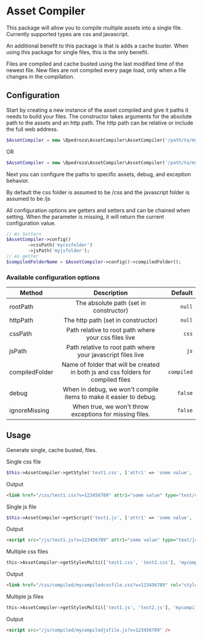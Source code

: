 # Asset Compiler
This package will allow you to compile multiple assets into a single file. Currently supported types are css and javascript.


An additional benefit to this package is that is adds a cache buster. When using this package for single files, this is the only benefit.


Files are compiled and cache busted using the last modified time of the newest file. New files are not compiled every page load, only when 
a file changes in the compilation.

## Configuration

Start by creating a new instance of the asset compiled and give it paths it needs to build your files.
The constructor takes arguments for the absolute path to the assets and an http path. The http path can be relative or include the full web address.
```php
$AssetCompiler = new \Bpedroza\AssetCompiler\AssetCompiler('/path/to/my/assets/', '/assets/');
```
OR
```php
$AssetCompiler = new \Bpedroza\AssetCompiler\AssetCompiler('/path/to/my/assets/', 'http://www.example.com');
```

Next you can configure the paths to specific assets, debug, and exception behavior. 

By default the css folder is assumed to be /css and the javascript folder is assumed to be /js

All configuration options are getters and setters and can be chained when setting. When the parameter is missing, it will return the current configuration value.

```php
// As Setters
$AssetCompiler->config()
        ->cssPath('mycssfolder')
        ->jsPath('myjsfolder');
// As getter
$compiledFolderName = $AssetCompiler->config()->compiledFolder();
```

### Available configuration options

| Method        | Description   | Default  |
| ------------- |:-------------:| -----:|
| rootPath     | The absolute path (set in constructor) | `null` |
| httpPath     | The http path (set in constructor) | `null` |
| cssPath     | Path relative to root path where your css files live | `css` |
| jsPath      | Path relative to root path where your javascript files live     |   `js` |
| compiledFolder | Name of folder that will be created in both js and css folders for compiled files      |    `compiled` |
| debug | When in debug, we won't compile items to make it easier to debug.     |    `false` |
| ignoreMissing | When true, we won't throw exceptions for missing files.      |    `false` |

## Usage

Generate single, cache busted, files.

Single css file
```php
$this->AssetCompiler->getStyle('test1.css', ['attr1' => 'some value', 'type' => 'text/css']);
```
Output
```html
<link href="/css/test1.css?v=123456789" attr1="some value" type="text/css" rel="stylesheet" />
```

Single js file
```php
$this->AssetCompiler->getScript('test1.js', ['attr1' => 'some value', 'type' => 'text/javascript']);
```
Output
```html
<script src="/js/test1.js?v=123456789" attr1="some value" type="text/javascript" />
```

Multiple css files
```php
this->AssetCompiler->getStylesMulti(['test1.css', 'test2.css'], 'mycompiledcssfile.css', $attributes = []);
```
Output
```html
<link href="/css/compiled/mycompiledcssfile.css?v=123456789" rel="stylesheet" />
```

Multiple js files
```php
this->AssetCompiler->getStylesMulti(['test1.js', 'test2.js'], 'mycompiledjsfile.js', $attributes = []);
```
Output
```html
<script src="/js/compiled/mycompiledjsfile.js?v=123456789" />
```